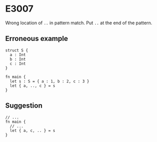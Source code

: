 # E3007

Wrong location of `..` in pattern match. Put `..` at the end of the pattern.

## Erroneous example

```moonbit
struct S {
  a : Int
  b : Int
  c : Int
}

fn main {
  let s : S = { a : 1, b : 2, c : 3 }
  let { a, .., c } = s
}
```

## Suggestion

```moonbit
// ...
fn main {
  // ...
  let { a, c, .. } = s
}
```
